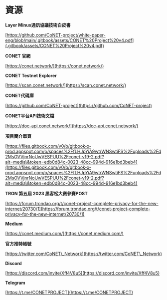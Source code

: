 # 資源

**Layer Minus通訊協議技術白皮書**

[https://github.com/CoNET-project/white-paper-eng/blob/main/.gitbook/assets/CONET%20Project%20v4.pdf](.gitbook/assets/CONET%20Project%20v4.pdf)

**CONET 官網**

[https://conet.network/](https://conet.network/)

**CONET Testnet Explorer**

[https://scan.conet.network/](https://scan.conet.network/)

**CONET代碼庫**

[https://github.com/CoNET-project](https://github.com/CoNET-project)

**CONET平台API技術文檔**

[https://doc-api.conet.network/](https://doc-api.conet.network/)

**項目簡介單頁**

[https://files.gitbook.com/v0/b/gitbook-x-prod.appspot.com/o/spaces%2FfLHJpYiA9wtrWNSwtiFS%2Fuploads%2Fd2MsOVVjnrNoUwVESPUU%2Fconet-v19-2.pdf?alt=media\&token=edb0d84c-0023-48cc-994d-916e1bd3beb4](https://files.gitbook.com/v0/b/gitbook-x-prod.appspot.com/o/spaces%2FfLHJpYiA9wtrWNSwtiFS%2Fuploads%2Fd2MsOVVjnrNoUwVESPUU%2Fconet-v19-2.pdf?alt=media\&token=edb0d84c-0023-48cc-994d-916e1bd3beb4)

**TRON 第五屆 2023 黑客松大赛參賽POST**

[https://forum.trondao.org/t/conet-project-complete-privacy-for-the-new-internet/20730/1](https://forum.trondao.org/t/conet-project-complete-privacy-for-the-new-internet/20730/1)

**Medium**

[https://conet.medium.com/](https://conet.medium.com/)

**官方推特帳號**

[https://twitter.com/CoNET\_Network](https://twitter.com/CoNET\_Network)

**Discord**

[https://discord.com/invite/Xff4V8u5](https://discord.com/invite/Xff4V8u5)

**️Telegram**

[https://t.me/CONETPROJECT](https://t.me/CONETPROJECT)
